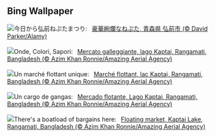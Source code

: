 ## Bing Wallpaper
![](https://www.bing.com/th?id=OHR.Nebuta2024_JA-JP7778073736_UHD.jpg&w=1000)今日から弘前ねぷたまつり:&nbsp;&ensp;[豪華絢爛なねぷた, 青森県 弘前市 (© David Parker/Alamy)](https://www.bing.com/th?id=OHR.Nebuta2024_JA-JP7778073736_UHD.jpg)
<br><br/>
![](https://www.bing.com/th?id=OHR.KaptaiLake_IT-IT3135317683_UHD.jpg&w=1000)Onde, Colori, Sapori:&nbsp;&ensp;[Mercato galleggiante, lago Kaptai, Rangamati, Bangladesh (© Azim Khan Ronnie/Amazing Aerial Agency)](https://www.bing.com/th?id=OHR.KaptaiLake_IT-IT3135317683_UHD.jpg)
<br><br/>
![](https://www.bing.com/th?id=OHR.KaptaiLake_FR-FR1329932845_UHD.jpg&w=1000)Un marché flottant unique:&nbsp;&ensp;[Marché flottant, lac Kaptai, Rangamati, Bangladesh (© Azim Khan Ronnie/Amazing Aerial Agency)](https://www.bing.com/th?id=OHR.KaptaiLake_FR-FR1329932845_UHD.jpg)
<br><br/>
![](https://www.bing.com/th?id=OHR.KaptaiLake_ES-ES3810492985_UHD.jpg&w=1000)Un cargo de gangas:&nbsp;&ensp;[Mercado flotante, Lago Kaptai, Rangamati, Bangladesh (© Azim Khan Ronnie/Amazing Aerial Agency)](https://www.bing.com/th?id=OHR.KaptaiLake_ES-ES3810492985_UHD.jpg)
<br><br/>
![](https://www.bing.com/th?id=OHR.KaptaiLake_EN-GB8876933727_UHD.jpg&w=1000)There's a boatload of bargains here:&nbsp;&ensp;[Floating market, Kaptai Lake, Rangamati, Bangladesh (© Azim Khan Ronnie/Amazing Aerial Agency)](https://www.bing.com/th?id=OHR.KaptaiLake_EN-GB8876933727_UHD.jpg)
<br><br/>

